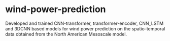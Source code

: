 # wind-power-prediction
Developed and trained CNN-transformer, transformer-encoder, CNN_LSTM and 3DCNN based models for wind power prediction on the spatio-temporal data obtained from the North American Mesoscale model.
